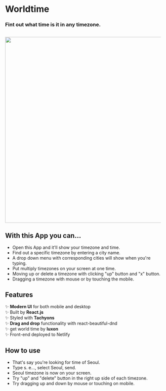 # Worldtime
### Fint out what time is it in any timezone.

<h2 align="center">
  <img src="" alt="" width="600px" />
  <br>
</h2>

## With this App you can...

- Open this App and it'll show your timezone and time.
- Find out a specific timezone by entering a city name.
- A drop down menu with corresponding cities will show when you're typing.
- Put multiply timezones on your screen at one time.
- Moving up or delete a timezone with clicking "up" button and "x" button.
- Dragging a timezone with mouse or by touching the mobile.

## Features

✨ **Modern UI** for both mobile and desktop\
✨ Built by **React.js**\
✨ Styled with **Tachyons**\
✨ **Drag and drop** functionality with react-beautiful-dnd\
✨ get world time by **luxon**\
✨ Front-end deployed to Netlify

## How to use

- That's say you're looking for time of Seoul.
- Type s. e..., select Seoul, send.
- Seoul timezone is now on your screen.
- Try "up" and "delete" button in the right up side of each timezone.
- Try dragging up and down by mouse or touching on mobile.

